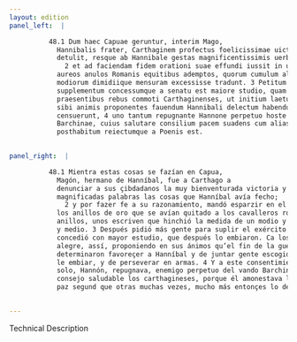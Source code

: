 ```yaml
---
layout: edition
panel_left:  |

          48.1 Dum haec Capuae geruntur, interim Mago,
            Hannibalis frater, Carthaginem profectus foelicissimae uictoriae nuntium suis ciuibus
            detulit, resque ab Hannibale gestas magnificentissimis uerbis in senatu exposuit,
              2 et ad faciendam fidem orationi suae effundi iussit in uestibulo curiae
            aureos anulos Romanis equitibus ademptos, quorum cumulum alii modii unius alii trium
            modiorum dimidiique mensuram excessisse tradunt. 3 Petitum deinde
            supplementum concessumque a senatu est maiore studio, quam postea missum. Nam
            praesentibus rebus commoti Carthaginenses, ut initium laetum, sic prosperum belli finem
            sibi animis proponentes fauendum Hannibali delectum habendum, perseuerandumque in armis
            censuerunt, 4 uno tantum repugnante Hannone perpetuo hoste factionis
            Barchinae, cuius salutare consilium pacem suadens cum alias saepe, tum eo tempore maxime
            posthabitum reiectumque a Poenis est.
        

panel_right:  |

          48.1 Mientra estas cosas se fazían en Capua,
            Magón, hermano de Hanníbal, fue a Carthago a
            denunciar a sus çibdadanos la muy bienventurada victoria y expuso en el senado con muy
            magnificadas palabras las cosas que Hanníbal avía fecho;
              2 y por fazer fe a su razonamiento, mandó esparzir en el portal de la corte
            los anillos de oro que se avían quitado a los cavalleros romanos. Y el montón d’estos
            anillos, unos escriven que hinchió la medida de un modio y otros dizen que de tres moyos
            y medio. 3 Después pidió más gente para suplir el exército y el senado lo
            concedió con mayor estudio, que después lo embiaron. Ca los carthagineses, conmovidos de las cosas presentes, segund qu’el comienço era
            alegre, assí, proponiendo en sus ánimos qu’el fin de la guerra sería próspero,
            determinaron favoreçer a Hanníbal y de juntar gente escogida para
            le embiar, y de perseverar en armas. 4 Y a este consentimiento de todos uno
            solo, Hannón, repugnava, enemigo perpetuo del vando Barchino, cuyo
            consejo saludable los carthagineses, porque él amonestava la
            paz segund que otras muchas vezes, mucho más entonçes lo desdeñaron y desecharon.
        

---
```


 Technical Description 

        